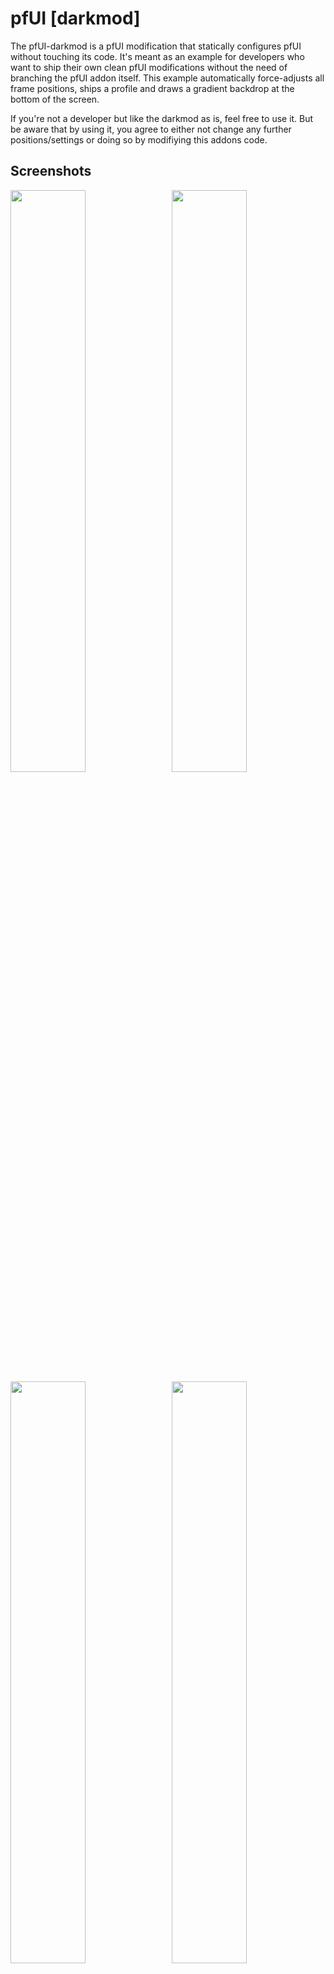 # pfUI \[darkmod\]

The pfUI-darkmod is a pfUI modification that statically configures pfUI without touching its code. It's meant as an example for developers who want to ship their own clean pfUI modifications without the need of branching the pfUI addon itself. This example automatically force-adjusts all frame positions, ships a profile and draws a gradient backdrop at the bottom of the screen. 

If you're not a developer but like the darkmod as is, feel free to use it. But be aware that by using it, you agree to either not change any further positions/settings or doing so by modifiying this addons code.

## Screenshots

<img src="https://raw.githubusercontent.com/shagu/ShaguAddons/master/_img/pfUI-darkmod/castbar.jpg" align="right" width="48.87%">
<img src="https://raw.githubusercontent.com/shagu/ShaguAddons/master/_img/pfUI-darkmod/solo.jpg" width="48.87%">
<img src="https://raw.githubusercontent.com/shagu/ShaguAddons/master/_img/pfUI-darkmod/group.jpg" align="right" width="48.87%">
<img src="https://raw.githubusercontent.com/shagu/ShaguAddons/master/_img/pfUI-darkmod/raidloot.jpg" width="48.87%">

## Dependency
You need to have pfUI installed. Learn more how to download & install pfUI [HERE](https://shagu.org/pfUI).

## Installation
1. Download **[Latest Version](https://gitlab.com/shagu/pfUI-darkmod/-/archive/master/pfUI-darkmod-master.zip)**
2. Unpack the Zip file
3. Rename the folder "pfUI-darkmod-master" to "pfUI-darkmod"
4. Copy "pfUI-darkmod" into Wow-Directory\Interface\AddOns
5. Make sure to have your screen resolution set to **"1920x1080"** (*)
6. Restart Wow Client
7. Select and Load the "pfUI darkmod" profile inside the pfUI settings

*) If you have another screen resolution, you might have to adjust the UIScale on your own to have everything fit together

## Supported Addons
* [DPSMate](https://github.com/Geigerkind/DPSMate) A Combat Analyzation Tool
* [KLHThreatMeter (KTM)](http://addons.us.to/addon/klhthreatmeter-0) A Threat Meter
